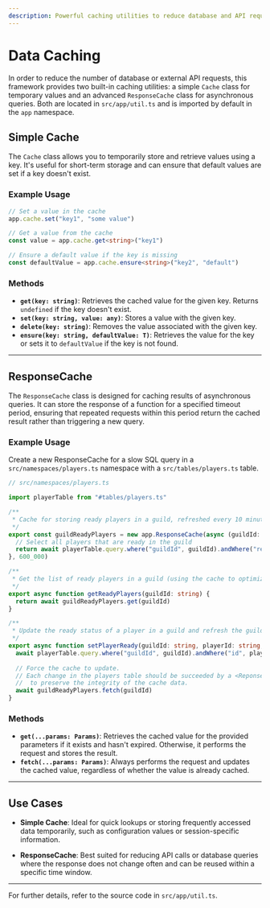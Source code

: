```yaml
---
description: Powerful caching utilities to reduce database and API requests.
---
```


# Data Caching

In order to reduce the number of database or external API requests, this framework provides two built-in caching utilities: a simple `Cache` class for temporary values and an advanced `ResponseCache` class for asynchronous queries. Both are located in `src/app/util.ts` and is imported by default in the `app` namespace.

## Simple Cache

The `Cache` class allows you to temporarily store and retrieve values using a key. It's useful for short-term storage and can ensure that default values are set if a key doesn't exist.

### Example Usage

```ts
// Set a value in the cache
app.cache.set("key1", "some value")

// Get a value from the cache
const value = app.cache.get<string>("key1")

// Ensure a default value if the key is missing
const defaultValue = app.cache.ensure<string>("key2", "default")
```

### Methods

- **`get(key: string)`**: Retrieves the cached value for the given key. Returns `undefined` if the key doesn't exist.
- **`set(key: string, value: any)`**: Stores a value with the given key.
- **`delete(key: string)`**: Removes the value associated with the given key.
- **`ensure(key: string, defaultValue: T)`**: Retrieves the value for the key or sets it to `defaultValue` if the key is not found.

---

## ResponseCache

The `ResponseCache` class is designed for caching results of asynchronous queries. It can store the response of a function for a specified timeout period, ensuring that repeated requests within this period return the cached result rather than triggering a new query.

### Example Usage

Create a new ResponseCache for a slow SQL query in a `src/namespaces/players.ts` namespace with a `src/tables/players.ts` table.

```ts
// src/namespaces/players.ts

import playerTable from "#tables/players.ts"

/**
 * Cache for storing ready players in a guild, refreshed every 10 minutes if consulted.
 */
export const guildReadyPlayers = new app.ResponseCache(async (guildId: string) => {
  // Select all players that are ready in the guild
  return await playerTable.query.where("guildId", guildId).andWhere("ready", true)
}, 600_000)

/**
 * Get the list of ready players in a guild (using the cache to optimize queries).
 */
export async function getReadyPlayers(guildId: string) {
  return await guildReadyPlayers.get(guildId)
}

/**
 * Update the ready status of a player in a guild and refresh the guild's cache.
 */
export async function setPlayerReady(guildId: string, playerId: string, ready: boolean) {
  await playerTable.query.where("guildId", guildId).andWhere("id", playerId).update({ ready })
  
  // Force the cache to update.
  // Each change in the players table should be succeeded by a <ReponseCache>.fetch() call 
  //  to preserve the integrity of the cache data.
  await guildReadyPlayers.fetch(guildId)
}
```

### Methods

- **`get(...params: Params)`**: Retrieves the cached value for the provided parameters if it exists and hasn't expired. Otherwise, it performs the request and stores the result.
- **`fetch(...params: Params)`**: Always performs the request and updates the cached value, regardless of whether the value is already cached.

---

## Use Cases

- **Simple Cache**: Ideal for quick lookups or storing frequently accessed data temporarily, such as configuration values or session-specific information.

- **ResponseCache**: Best suited for reducing API calls or database queries where the response does not change often and can be reused within a specific time window.

---

For further details, refer to the source code in `src/app/util.ts`.